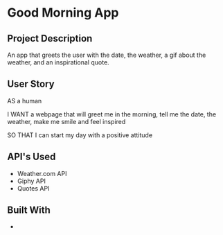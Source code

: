 # Good Morning App

## Project Description

An app that greets the user with the date, the weather, a gif about the weather, and an inspirational quote.

 ## User Story
    
AS a human

I WANT a webpage that will greet me in the morning, tell me the date, the weather, make me smile and feel inspired 

SO THAT I can start my day with a positive attitude 

## API's Used

- Weather.com API
- Giphy API
- Quotes API

## Built With 
-



